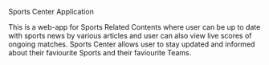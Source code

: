 Sports Center Application

This is a web-app for Sports Related Contents where user can be up to date with sports news by various 
articles and user can also view live scores of ongoing matches.
Sports Center allows user to stay updated and informed about their faviourite Sports and their faviourite Teams.   
